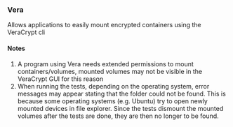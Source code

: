 ### Vera

Allows applications to easily mount encrypted containers using the VeraCrypt cli

#### Notes

1. A program using Vera needs extended permissions to mount containers/volumes, mounted volumes may not be visible in
   the VeraCrypt GUI for this reason
2. When running the tests, depending on the operating system, error messages may appear stating that the folder could
   not be found. This is because some operating systems (e.g. Ubuntu) try to open newly mounted devices in file
   explorer. Since the tests dismount the mounted volumes after the tests are done, they are then no longer to be found. 